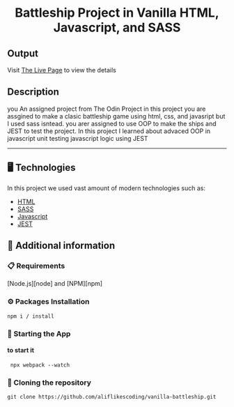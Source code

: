 <p align="center">
  <h1 align="center">Battleship Project in Vanilla HTML, Javascript, and SASS</h1>
</p>

## Output

Visit [The Live Page](https://aliflikescoding.github.io/vanilla-battleship/) to view the details

## Description
you 
An assigned project from The Odin Project in this project you are assgined to make a clasic battleship game using html, css, and javasript but I used sass isntead. you arer assigned to use OOP to make the ships and JEST to test the project. In this project I learned about advaced OOP in javascript unit testing javascript logic using JEST

---
## 🖥️ Technologies

In this project we used vast amount of modern technologies such as:

- [HTML](https://developer.mozilla.org/en-US/docs/Web/HTML)
- [SASS](https://sass-lang.com/)
- [Javascript](https://developer.mozilla.org/en-US/docs/Web/JavaScript)
- [JEST](https://jestjs.io/)

  
## 📖 Additional information

### 📋 Requirements

[Node.js][node] and [NPM][npm]

### ⚙️ Packages Installation

```shell
npm i / install
```

### 🚀 Starting the App 

#### to start it

```shell
 npx webpack --watch
```

### 🔗 Cloning the repository

```shell
git clone https://github.com/aliflikescoding/vanilla-battleship.git
```


